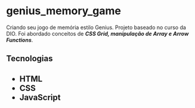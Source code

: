 # genius_memory_game
Criando seu jogo de memória estilo Genius. Projeto baseado no curso da DIO.
Foi abordado conceitos de <b><i>CSS Grid, manipulação de Array e Arrow Functions</i></b>.

<h2>Tecnologias<h2>
<ul>
  <b><li>HTML</li></b>
  <b><li>CSS</li></b>
  <b><li>JavaScript</li></B>
  </ul>
